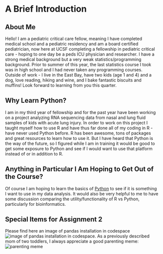 # A Brief Introduction

## About Me
Hello! I am a pediatric critical care fellow, meaning I have completed medical school and a pediatric residency and am a board certified pediatrician, now here at UCSF completing a fellowship in pediatric critical care - hoping to one day be a peds ICU physician and researcher. I have a strong medical background but a very weak statistics/programming background. Prior to summer of this year, the last statistics course I took was in high school and I had never taken any programming courses. Outside of work - I live in the East Bay, have two kids (age 1 and 4) and a dog, love reading, hiking and wine, and I bake fantastic biscuits and muffins! Look forward to learning from you this quarter.

## Why Learn Python?
I am in my third year of fellowship and for the past year have been working on a project analyzing RNA sequencing data from nasal and lung fluid samples of kids with acute lung injury. In order to work on this project I taught myself how to use R and have thus far done all of my coding in R - have never used Python before. R has been awesome, tons of packages and great resources to learn how to use it. But I have heard that Python is the way of the future, so I figured while I am in training it would be good to get some exposure to Python and see if I would want to use that platform instead of or in addition to R. 

## Anything in Particular I Am Hoping to Get Out of the Course?
Of course I am hoping to learn the basics of [Python](https://www.python.org) to see if it is something I want to use in my data analysis. It would also be very helpful to me to have some discussion comparing the utility/functionality of R vs Python, particularly for bioinformatics. 

## Special Items for Assignment 2
Please find here an image of pandas installation in codespace ![image of pandas installation in codespace](https://github.com/erica892/datasci-217-getting-into-git-github-starter-course/blob/main/Images/Screenshot%202024-09-19%20at%203.56.53%E2%80%AFPM.png).
As a previously described mom of two toddlers, I always appreciate a good parenting meme: ![parenting meme](https://mymerrymessylife.com/wp-content/uploads/2019/12/toddlers-delete-itunes.jpg)